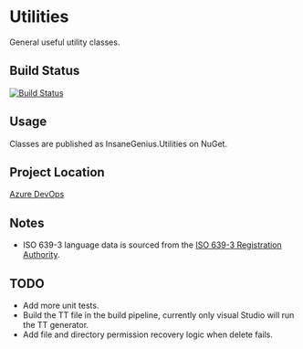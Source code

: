 # Utilities

General useful utility classes.

## Build Status

[![Build Status](https://dev.azure.com/pieterv/Utilities/_apis/build/status/Utilities%20-%20.NET%20Core%20-%20CI)](https://dev.azure.com/pieterv/Utilities/_build/latest?definitionId=12)

## Usage

Classes are published as InsaneGenius.Utilities on NuGet.

## Project Location

[Azure DevOps](https://dev.azure.com/pieterv/Utilities)

## Notes

- ISO 639-3 language data is sourced from the [ISO 639-3 Registration Authority](https://iso639-3.sil.org/code_tables/download_tables).

## TODO

- Add more unit tests.
- Build the TT file in the build pipeline, currently only visual Studio will run the TT generator.
- Add file and directory permission recovery logic when delete fails.
